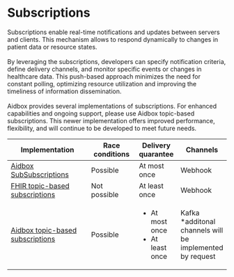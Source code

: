 # Subscriptions

Subscriptions enable real-time notifications and updates between servers and clients. This mechanism allows to respond dynamically to changes in patient data or resource states.\
\
By leveraging the subscriptions, developers can specify notification criteria, define delivery channels, and monitor specific events or changes in healthcare data. This push-based approach minimizes the need for constant polling, optimizing resource utilization and improving the timeliness of information dissemination.\
\
Aidbox provides several implementations of subscriptions. For enhanced capabilities and ongoing support, please use Aidbox topic-based subscriptions. This newer implementation offers improved performance, flexibility, and will continue to be developed to meet future needs.

<table><thead><tr><th width="296">Implementation</th><th width="135">Race conditions</th><th>Delivery quarantee</th><th>Channels</th></tr></thead><tbody><tr><td><a href="../../api-1/reactive-api-and-subscriptions/subscriptions-1.md">Aidbox SubSubscriptions</a></td><td>Possible</td><td>At most once</td><td>Webhook</td></tr><tr><td><a href="topic-based-subscriptions/">FHIR topic-based subscriptions</a></td><td>Not possible</td><td>At least once</td><td>Webhook</td></tr><tr><td><a href="wip-dynamic-subscriptiontopic-with-destinations/">Aidbox topic-based subscriptions</a></td><td>Possible</td><td><ul><li>At most once</li><li>At least once</li></ul></td><td>Kafka<br>*additonal channels will be implemented by request</td></tr></tbody></table>



